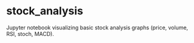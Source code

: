 # stock_analysis
Jupyter notebook visualizing basic stock analysis graphs (price, volume, RSI, stoch, MACD).
